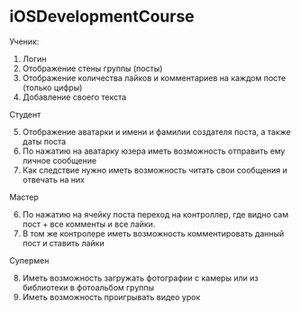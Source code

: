 # iOSDevelopmentCourse
Ученик:

1. Логин
2. Отображение стены группы (посты)
3. Отображение количества лайков и комментариев на каждом посте (только цифры)
4. Добавление своего текста

Студент

5. Отображение аватарки и имени и фамилии создателя поста, а также даты поста
6. По нажатию на аватарку юзера иметь возможность отправить ему личное сообщение
7. Как следствие нужно иметь возможность читать свои сообщения и отвечать на них

Мастер

6. По нажатию на ячейку поста переход на контроллер, где видно сам пост + все комменты и все лайки.
7. В том же контролере иметь возможность комментировать данный пост и ставить лайки

Супермен

8. Иметь возможность загружать фотографии с камеры или из библиотеки в фотоальбом группы
9. Иметь возможность проигрывать видео урок 

